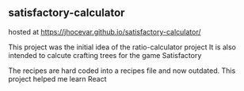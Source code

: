 ## satisfactory-calculator
hosted at https://jhocevar.github.io/satisfactory-calculator/

This project was the initial idea of the ratio-calculator project
It is also intended to calcute crafting trees for the game Satisfactory

The recipes are hard coded into a recipes file and now outdated.
This project helped me learn React
